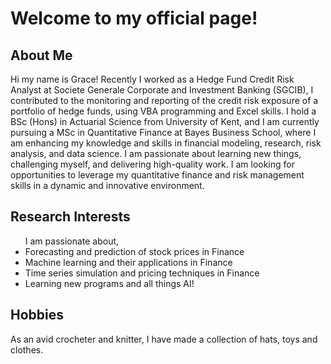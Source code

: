 <link rel="stylesheet" href="style.css">

<h1> Welcome to my official page!</h1>


  <div id="Biography">
    <h2> About Me </h2>
    <p>Hi my name is Grace! Recently I worked as a Hedge Fund Credit Risk Analyst at Societe Generale Corporate and Investment Banking (SGCIB), I contributed to the monitoring and reporting of the credit risk exposure of a portfolio of hedge funds, using VBA programming and Excel skills. I hold a BSc (Hons) in Actuarial Science from University of Kent, and I am currently pursuing a MSc in Quantitative Finance at Bayes Business School, where I am enhancing my knowledge and skills in financial modeling, research, risk analysis, and data science. I am passionate about learning new things, challenging myself, and delivering high-quality work. I am looking for opportunities to leverage my quantitative finance and risk management skills in a dynamic and innovative environment.</p>
  </div>
  <div id="Notes">
    <h2>Research Interests</h2>
<ul>
I am passionate about,
  <li> Forecasting and prediction of stock prices in Finance</li>
  <li> Machine learning and their applications in Finance</li>
  <li> Time series simulation and pricing techniques in Finance</li>
  <li> Learning new programs and all things AI! </li>
</ul>

  </div>
  <div id="Projects">
    <h2>Hobbies</h2>
    <p>As an avid crocheter and knitter, I have made a collection of hats, toys and clothes.</p>
  </div>
